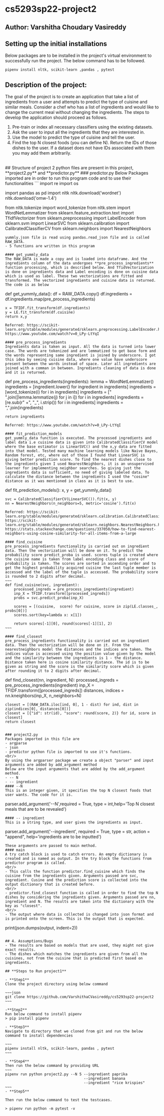# cs5293sp22-project2
## Author: Varshitha Choudary Vasireddy
## Setting up the initial installations
Below packages are to be installed in the project's virtual environment to successfully run the project. The below command has to be followed.
~~~
pipenv install nltk, scikit-learn ,pandas , pytest
~~~
## Description of the project:
The goal of the project is to create an application that take a list of ingredients from a user and attempts to predict the type of cuisine and similar meals. Consider a chef who has a list of ingredients and would like to change the current meal without changing the ingredients. The steps to develop the application should proceed as follows.

1. Pre-train or index all necessary classifiers using the existing datasets.
2. Ask the user to input all the ingredients that they are interested in.
3. Use the model to predict the type of cuisine and tell the user.
4. Find the top N closest foods (you can define N). Return the IDs of those dishes to the user. If a dataset does not have IDs associated with them you may add them arbitrarily.
<br/>
## Structure of project
2 python files are present in this project, **project2.py** and **predictor.py**
### predictor.py
Below Packages imported are in order to run this program code and to use their functionalities
```
import re
import os

import pandas as pd
import nltk
nltk.download('wordnet')
nltk.download('omw-1.4')

from nltk.tokenize import word_tokenize
from nltk.stem import WordNetLemmatizer
from sklearn.feature_extraction.text import TfidfVectorizer
from sklearn.preprocessing import LabelEncoder
from sklearn.svm import LinearSVC
from sklearn.calibration import CalibratedClassifierCV
from sklearn.neighbors import NearestNeighbors
```
yummly.json file is read using pandas.read_json file and is called RAW_DATA.
- 5 functions are written in this program

#### get_yummly_data
The RAW_DATA is made a copy and is loaded into dataframe. And the ingredients column of the data undergoes **pre_process_ingredients** function processing, which is described below. And TfidVectorization is done on ingredients data and Label encoding is done on cuisine data which is used as label. These two vectorizations are fitted and transformed. The vectorized ingredients and cuisine data is returned. The code is as below

```
def get_yummly_data():
    df = RAW_DATA.copy()
    df.ingredients = df.ingredients.map(pre_process_ingredients)
    
    x = TFIDF.fit_transform(df.ingredients)
    y = LE.fit_transform(df.cuisine)
    return x,y
```
Referred: https://scikit-learn.org/stable/modules/generated/sklearn.preprocessing.LabelEncoder.html, https://www.youtube.com/watch?v=0_LPy-LtYqI

#### pre_process_ingredients
Ingredients data is taken as input. All the data is turned into lower case. The words are tokenized and are lemmatized to get base form and the words representing same ingredient is joined by underscore. I got this idea by seeing cuisine data, where one value have underscore present between the words instead of space. Later all ingredients are joined with a comman in between. Ingredients cleaning of data is done and it is returned.
```
def pre_process_ingredients(ingredients):
    lemma = WordNetLemmatizer()
    ingredients = [ingredient.lower() for ingredient in ingredients]
    ingredients = [word_tokenize(i) for i in ingredients]
    ingredients = [" ".join([lemma.lemmatize(j) for j in i]) for i in ingredients]
    ingredients = [re.sub(r" +", "_", i.strip()) for i in ingredients]
    ingredients = ",".join(ingredients)

    return ingredients
```
Referred: https://www.youtube.com/watch?v=0_LPy-LtYqI

#### fit_prediction_models
get_yummly_data function is executed. The processed ingredients and label data i.e cuisine data is given into CalibratedClassifierCV model where the base estimator is LinearSVC() and the x,y data are fitted into that model. Tested many machine learning models like Naive Bayes, Random forest, etc, where out of those I found that LinearSVC is giving better prediction score. To find the nearest dishes close to the ingredients given I used NearestNeighbors, it is an unsupervised learner for implementing neighbor searches. So giving just the ingredients data is sufficient, no need of giving labeled data. To calculate the distance between the ingredients I used the "cosine" distance as it was mentioned in class as it is best to use. 
```
def fit_prediction_models():
    x, y = get_yummly_data()

    svc = CalibratedClassifierCV(LinearSVC()).fit(x, y)
    nn = NearestNeighbors(n_neighbors=5, metric='cosine').fit(x)
```
Referred: https://scikit-learn.org/stable/modules/generated/sklearn.calibration.CalibratedClassifierCV.html, https://scikit-learn.org/stable/modules/generated/sklearn.neighbors.NearestNeighbors.html#sklearn.neighbors.NearestNeighbors.kneighbors, https://stats.stackexchange.com/questions/337050/how-to-find-nearest-neighbors-using-cosine-similarity-for-all-items-from-a-large

#### find_cuisine
pre_process_ingredients functionality is carried out on ingredient data. Then the vectorization will be done on it. To predict the probability score predict_proba is used. scores tuple is created where the cuisine name is taken from label encoding class and score of probability is taken. The scores are sorted in ascending order and to get the highest probability acquired cuisine the last tuple member is accessed and the label of the tuple is accessed. The probability score is rounded to 2 digits after decimal.
~~~
def find_cuisine(svc, ingredient):
    processed_ingreds = pre_process_ingredients(ingredient)
    inp_X = TFIDF.transform([processed_ingreds])
    probs = svc.predict_proba(inp_X)

    scores = [(cuisine,  score) for cuisine, score in zip(LE.classes_, probs[0])]
    scores.sort(key=lambda x: x[1])

    return scores[-1][0], round(scores[-1][1], 2)
~~~

#### find_closest
pre_process_ingredients functionality is carried out on ingredient data. Then the vectorization will be done on it. From the nearestneighbors model the distances and the indices are taken. The indices value is accessed using the position value given by the model and the similarity between the ingredients is 1 - the distance. Distance taken here is cosine similarity distance. The id is to be given as string and the score is the similarity score which is given after rounding it to 2 digits after decimal.
```
def find_closest(nn, ingredient, N):
    processed_ingreds = pre_process_ingredients(ingredient)
    inp_X = TFIDF.transform([processed_ingreds])
    distances, indices = nn.kneighbors(inp_X, n_neighbors=N)

    closest = [(RAW_DATA.iloc[ind, 0], 1 - dist) for ind, dist in zip(indices[0], distances[0])]
    closest = [{"id": str(id), "score": round(score, 2)} for id, score in closest]
    return closest
```

### project2.py
Packages imported in this file are 
- argparse
- json
- predictor python file is imported to use it's functions.
<br/>
By using the argparser package we create a object "parser" and input arguments are added by add_argument method
Below are the input arguments that are added by the add_argument method.
- -- N
- -- ingredient
#### --N
This is an integer given, it specifies the top N closest foods that user wants. The code for it is.
```
parser.add_argument('--N',required = True, type = int,help='Top N closest meals that are to be revealed')
```
#### -- ingredient
This is a string type, and user gives the ingredients as input.
```
parser.add_argument('--ingredient', required = True, type = str, action = "append", help='ingredients are to be inputted')
```
These arguments are passed to main method.
#### main
A try catch block is used to catch errors. An empty dictionary is created and is named as output. In the try block the functions from predictor program is called.
<br/>
- This calls the function predictor.find_cuisine which finds the cuisine from the ingredients given. Arguments passed are svc, ingredient. Cusine and the prediction score is collected into the output dictionary that is created before.
<br/>
- predictor.find_closest function is called in order to find the top N dishes by considering the ingredients given. Arguments passed are nn, ingredient and N. The results are taken into the dictionary with the key as "closest".
<br/>
- The output where data is collected is changed into json format and is printed onto the screen. This is the output that is expected.
```
 print(json.dumps(output, indent=2))
```

## 4. Assumptions/Bugs
- The results are based on models that are used, they might not give exact results.
- The dishes which matches the ingredients are given from all the cuisines, not from the cuisine that is predicted first based on ingredients.

## **Steps to Run project1**

- **Step1**  
Clone the project directory using below command

~~~json
git clone https://github.com/VarshithaCVasireddy/cs5293sp22-project2
~~~
  
-**Step2**
Run below command to install pipenv
> pip install pipenv
  
- **Step3**  
Navigate to directory that we cloned from git and run the below command to install dependencies

~~~
pipenv install nltk, scikit-learn, pandas , pytest
~~~

- **Step4**  
Then run the below command by providing URL
~~~
pipenv run python project2.py --N 5 --ingredient paprika
                                    --ingredient banana 
                                    --ingredient "rice krispies" 
~~~
- **Step5** 

Then run the below command to test the testcases. 

> pipenv run python -m pytest -v
